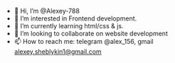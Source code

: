 - 👋 Hi, I’m @Alexey-788
- 👀 I’m interested in Frontend development.
- 🌱 I’m currently learning html/css & js. 
- 💞️ I’m looking to collaborate on website development
- 📫 How to reach me: telegram @alex_156, gmail alexey.sheblykin1@gmail.com
